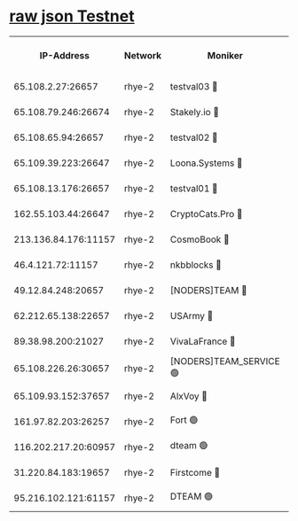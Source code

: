 
[raw json Testnet](https://rpc-check.quickt.stavr.tech/quickt/rpc-quickt-result.json)
=


<table><tr><th>IP-Address</th><th>Network</th><th>Moniker</th><th>Latest Block Height</th><th>Earliest Block Height</th><th>Catching Up</th><th>Tx Index</th><th>Voting Power</th><th>Scan Time</th></tr><tr><td>65.108.2.27:26657</td><td>rhye-2</td><td>testval03 🔴</td><td>612833</td><td>1</td><td>False</td><td>on</td><td>11002050</td><td>2024-02-01T22:17:08.307297997UTC</td></tr><tr><td>65.108.79.246:26674</td><td>rhye-2</td><td>Stakely.io 🔴</td><td>612834</td><td>1</td><td>False</td><td>on</td><td>10010</td><td>2024-02-01T22:17:12.780200492UTC</td></tr><tr><td>65.108.65.94:26657</td><td>rhye-2</td><td>testval02 🔴</td><td>612835</td><td>1</td><td>False</td><td>on</td><td>11002050</td><td>2024-02-01T22:17:15.551404294UTC</td></tr><tr><td>65.109.39.223:26647</td><td>rhye-2</td><td>Loona.Systems 🔴</td><td>612835</td><td>1</td><td>False</td><td>off</td><td>86949</td><td>2024-02-01T22:17:18.620966405UTC</td></tr><tr><td>65.108.13.176:26657</td><td>rhye-2</td><td>testval01 🔴</td><td>612835</td><td>1</td><td>False</td><td>on</td><td>13082010</td><td>2024-02-01T22:17:19.359914787UTC</td></tr><tr><td>162.55.103.44:26647</td><td>rhye-2</td><td>CryptoCats.Pro 🔴</td><td>612841</td><td>1</td><td>False</td><td>off</td><td>9999</td><td>2024-02-01T22:17:48.972616845UTC</td></tr><tr><td>213.136.84.176:11157</td><td>rhye-2</td><td>CosmoBook 🔴</td><td>612840</td><td>65301</td><td>False</td><td>off</td><td>1528057</td><td>2024-02-01T22:17:42.457560612UTC</td></tr><tr><td>46.4.121.72:11157</td><td>rhye-2</td><td>nkbblocks 🔴</td><td>612832</td><td>70101</td><td>False</td><td>off</td><td>81491</td><td>2024-02-01T22:17:00.318285856UTC</td></tr><tr><td>49.12.84.248:20657</td><td>rhye-2</td><td>[NODERS]TEAM 🔴</td><td>612837</td><td>146001</td><td>False</td><td>on</td><td>59690</td><td>2024-02-01T22:17:29.867567810UTC</td></tr><tr><td>62.212.65.138:22657</td><td>rhye-2</td><td>USArmy 🔴</td><td>563100</td><td>198001</td><td>False</td><td>on</td><td>59069</td><td>2024-02-01T22:17:07.543084222UTC</td></tr><tr><td>89.38.98.200:21027</td><td>rhye-2</td><td>VivaLaFrance 🔴</td><td>612832</td><td>220501</td><td>False</td><td>off</td><td>10000</td><td>2024-02-01T22:17:02.742641213UTC</td></tr><tr><td>65.108.226.26:30657</td><td>rhye-2</td><td>[NODERS]TEAM_SERVICE 🟢</td><td>612835</td><td>241501</td><td>False</td><td>on</td><td>0</td><td>2024-02-01T22:17:18.997990479UTC</td></tr><tr><td>65.109.93.152:37657</td><td>rhye-2</td><td>AlxVoy 🔴</td><td>612833</td><td>315173</td><td>False</td><td>on</td><td>143351</td><td>2024-02-01T22:17:05.134360199UTC</td></tr><tr><td>161.97.82.203:26257</td><td>rhye-2</td><td>Fort 🟢</td><td>563100</td><td>330438</td><td>False</td><td>on</td><td>0</td><td>2024-02-01T22:16:59.897928800UTC</td></tr><tr><td>116.202.217.20:60957</td><td>rhye-2</td><td>dteam 🟢</td><td>612835</td><td>421794</td><td>False</td><td>on</td><td>0</td><td>2024-02-01T22:17:15.825630956UTC</td></tr><tr><td>31.220.84.183:19657</td><td>rhye-2</td><td>Firstcome 🔴</td><td>584316</td><td>541501</td><td>False</td><td>off</td><td>721277</td><td>2024-02-01T22:17:07.939295775UTC</td></tr><tr><td>95.216.102.121:61157</td><td>rhye-2</td><td>DTEAM 🟢</td><td>612034</td><td>611001</td><td>False</td><td>on</td><td>0</td><td>2024-02-01T22:17:13.115508346UTC</td></tr></table>